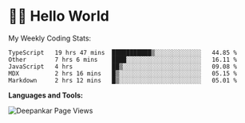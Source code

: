 # 👋🏽 Hello World 

<!--![Deepankar's github stats](https://github-readme-stats.vercel.app/api?username=Deep-Codes&count_private=true&show_icons=true&theme=radical)-->
My Weekly Coding Stats:

<!--START_SECTION:waka-->
```text
TypeScript   19 hrs 47 mins  ███████████▒░░░░░░░░░░░░░   44.85 % 
Other        7 hrs 6 mins    ████░░░░░░░░░░░░░░░░░░░░░   16.11 % 
JavaScript   4 hrs           ██▒░░░░░░░░░░░░░░░░░░░░░░   09.08 % 
MDX          2 hrs 16 mins   █▒░░░░░░░░░░░░░░░░░░░░░░░   05.15 % 
Markdown     2 hrs 12 mins   █▒░░░░░░░░░░░░░░░░░░░░░░░   05.01 % 
```
<!--END_SECTION:waka-->

**Languages and Tools:**



<p align="left"> <img src="https://komarev.com/ghpvc/?username=Deep-Codes&label=Views&color=blue&style=plastic" alt="Deepankar Page Views" /> </p>

